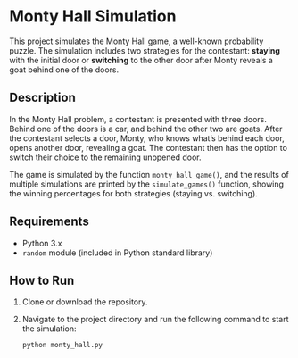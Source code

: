 # Monty Hall Simulation

This project simulates the Monty Hall game, a well-known probability puzzle. The simulation includes two strategies for the contestant: **staying** with the initial door or **switching** to the other door after Monty reveals a goat behind one of the doors.

## Description

In the Monty Hall problem, a contestant is presented with three doors. Behind one of the doors is a car, and behind the other two are goats. After the contestant selects a door, Monty, who knows what’s behind each door, opens another door, revealing a goat. The contestant then has the option to switch their choice to the remaining unopened door.

The game is simulated by the function `monty_hall_game()`, and the results of multiple simulations are printed by the `simulate_games()` function, showing the winning percentages for both strategies (staying vs. switching).

## Requirements

- Python 3.x
- `random` module (included in Python standard library)

## How to Run

1. Clone or download the repository.

2. Navigate to the project directory and run the following command to start the simulation:

   ```bash
   python monty_hall.py
